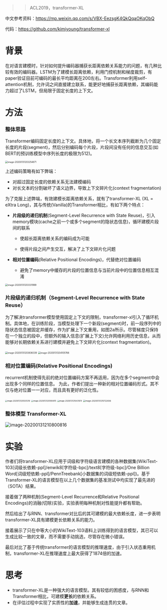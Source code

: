> > ACL2019，transformer-XL

中文参考资料：https://mp.weixin.qq.com/s/VBX-EezsgK4QkQqaOKqObQ

代码：https://github.com/kimiyoung/transformer-xl

# 背景

在对语言建模时，针对如何提升编码器捕获长距离依赖关系能力的问题，有几种比较有效的编码器。LSTM为了建模长距离依赖，利用门控机制和梯度裁剪，有paper验证目前可编码的最长平均距离在200左右。Transformer利用self-attention机制，允许词之间直接建立联系，能更好地捕获长距离依赖，其编码能力超过了LSTM，但局限于固定长度的上下文。



# 方法

### 整体思路

Transformer编码固定长度的上下文。具体地，将一个长文本序列截断为几个固定长度的片段(segment)，然后分别编码每个片段，片段间没有任何的信息交互(如BERT的预训练模型中序列长度的极限为512)。

<img src="../../images/image-20200131203254871.png" alt="image-20200131203254871" style="zoom:50%;" />

上述编码策略有如下弊端：

- 对超过固定长度的依赖关系无法建模编码
- 对长文本的分割破坏了语义边界，导致上下文碎片化(context fragmentation)

为了克服上述弊端，有效建模长距离依赖关系，就有了transformer-XL (XL = eXtra Long)，其与传统(Vanilla)的Transformer相比，有如下两个特点：

- **片段级的递归机制**(Segment-Level Recurrence with State Reuse)，引入memory模块(cache之前一个或多个segment的隐状态信息)，循环建模片段间的联系

  - 使超长距离依赖关系的编码成为可能

  - 使得片段之间产生交互，解决了上下文碎片化问题

- **相对位置编码**(Relative Positional Encodings)，代替绝对位置编码

  - 避免了memory中缓存的片段的位置信息与当前片段中的位置信息相互混淆


<img src="../../images/image-20200131203331999.png" alt="image-20200131203331999" style="zoom:50%;" />

### 片段级的递归机制（Segment-Level Recurrence with State Reuse）

为了解决transformer模型使用固定上下文的限制，transformer-xl引入了循环机制。具体地，在训练阶段，当模型处理下一个新段(segment)时，前一段序列中的隐状态信息被固定并缓存，作为扩展上下文重用，如图2a所示。尽管梯度只保持在一个独立的段中，但额外的输入信息(扩展上下文)允许网络利用历史信息，从而能够对长期依赖关系进行建模并避免上下文碎片化(context fragmentation)。

<img src="../../images/image-20200131203836339.png" alt="image-20200131203836339" style="zoom:50%;" />

<img src="../../images/image-20200131204105766.png" alt="image-20200131204105766" style="zoom:50%;" />

### 相对位置编码(Relative Positional Encodings)

recurrent机制使得先前的绝对位置编码方案不再适用，因为在多个segment中会出现多个同样的位置信息。 为此，作者们提出一种新的相对位置编码形式。其不仅与绝对位置一一对应，而且具有更好的泛化性。

<img src="../../images/image-20200131205035316.png" alt="image-20200131205035316" style="zoom:40%;" />

<img src="../../images/image-20200131205904815.png" alt="image-20200131205904815" style="zoom:40%;" />

<img src="../../images/image-20200131210431874.png" alt="image-20200131210431874" style="zoom:40%;" />

<img src="../../images/image-20200131210722836.png" alt="image-20200131210722836" style="zoom:45%;" />

### 整体模型 Transformer-XL

![image-20200131210800816](../../images/image-20200131210800816.png)



# 实验

作者们将transformer-XL应用于词级和字符级语言建模的各种数据集(WikiText-103[词级长依赖-ppl]/enwik8[字符级-bpc]/text8[字符级-bpc]/One Billion Word[词级短依赖-ppl]/PennTreebank[小数据集的词级短依赖-ppl])。基于Transformer-XL的语言模型在以上几个数据集的基准测试中均实现了最先进的（SOTA）结果。

接着做了两种机制(Segment-Level Recurrence和Relative Positional Encodings)的消融(切除)实验，实验表明每种机制对性能提升都有帮助。

然后给出了与RNN、transformer对比后的其可建模的最大依赖长度，进一步表明transformer-XL具有建模更长依赖关系的能力。

接着展示了只在中等大小的WikiText-103语料上训练得到的语言模型，其已可以生成比较一致的文章，而不需要手动挑选，尽管存在微小错误。

最后对比了基于传统transformer的语言模型的推理速度，由于引入状态重用机制，transformer-XL在推理速度上最大获得了1874倍的加速。



# 思考

- transformer-XL是一种强大的语言模型。其有较低的困惑度，与RNN和Transformer相比，可建模**更长**的依赖关系。
- 在评估过程中实现了实质性的**加速**，并能够生成连贯的文章。

